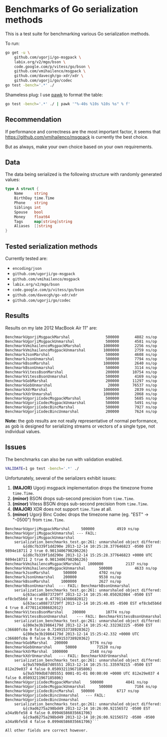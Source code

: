 # Benchmarks of Go serialization methods

This is a test suite for benchmarking various Go serialization methods.

To run:

```bash
go get -u \
    github.com/ugorji/go-msgpack \
    labix.org/v2/mgo/bson \
    code.google.com/p/vitess/go/bson \
    github.com/vmihailenco/msgpack \
    github.com/davecgh/go-xdr/xdr \
    github.com/ugorji/go/codec
go test -bench='.*' ./
```

Shameless plug: I use [pawk](https://github.com/alecthomas/pawk) to format the table:

```bash
go test -bench='.*' ./ | pawk '"%-40s %10s %10s %s" % f'
```

## Recommendation

If performance and correctness are the most important factor, it seems that https://github.com/vmihailenco/msgpack is currently the best choice.

But as always, make your own choice based on your own requirements.

## Data

The data being serialized is the following structure with randomly generated values:

```go
type A struct {
	Name     string
	BirthDay time.Time
	Phone    string
	Siblings int
	Spouse   bool
	Money    float64
	Tags     map[string]string
	Aliases  []string
}
```

## Tested serialization methods

Currently tested are:

- `encoding/json`
- `github.com/ugorji/go-msgpack`
- `github.com/vmihailenco/msgpack`
- `labix.org/v2/mgo/bson`
- `code.google.com/p/vitess/go/bson`
- `github.com/davecgh/go-xdr/xdr`
- `github.com/ugorji/go/codec`

## Results

Results on my late 2012 MacBook Air 11" are:

```
BenchmarkUgorjiMsgpackMarshal                500000       4882 ns/op
BenchmarkUgorjiMsgpackUnmarshal              500000       4581 ns/op
BenchmarkVmihailencoMsgpackMarshal          1000000       2256 ns/op
BenchmarkVmihailencoMsgpackUnmarshal        1000000       2759 ns/op
BenchmarkJsonMarshal                         500000       4608 ns/op
BenchmarkJsonUnmarshal                       500000       7794 ns/op
BenchmarkBsonMarshal                        1000000       2640 ns/op
BenchmarkBsonUnmarshal                       500000       3114 ns/op
BenchmarkVitessBsonMarshal                   200000      10754 ns/op
BenchmarkVitessBsonUnmarshal                 500000       4169 ns/op
BenchmarkGobMarshal                          200000      11297 ns/op
BenchmarkGobUnmarshal                         20000      76537 ns/op
BenchmarkXdrMarshal                         1000000       2839 ns/op
BenchmarkXdrUnmarshal                       1000000       2068 ns/op
BenchmarkUgorjiCodecMsgpackMarshal           500000       5685 ns/op
BenchmarkUgorjiCodecMsgpackUnmarshal         500000       5491 ns/op
BenchmarkUgorjiCodecBincMarshal              500000       7927 ns/op
BenchmarkUgorjiCodecBincUnmarshal            200000       7624 ns/op
```

**Note:** the gob results are not really representative of normal performance, as gob is designed for serializing streams or vectors of a single type, not individual values.


## Issues

The benchmarks can also be run with validation enabled.

```bash
VALIDATE=1 go test -bench='.*' ./
```

Unfortunately, several of the serializers exhibit issues:

1. **(MAJOR)** Ugorji msgpack implementation drops the timezone frome `time.Time`.
2. **(minor)** BSON drops sub-second precision from `time.Time`.
3. **(minor)** Vitess BSON drops sub-second precision from `time.Time`.
4. **(MAJOR)** XDR does not support `time.Time` at all.
5. **(minor)** Ugorji Binc Codec drops the timezone name (eg. "EST" -> "-0500") from `time.Time`.

```
BenchmarkUgorjiMsgpackMarshal     500000          4919 ns/op
BenchmarkUgorjiMsgpackUnmarshal --- FAIL: BenchmarkUgorjiMsgpackUnmarshal
    serialization_benchmarks_test.go:261: unmarshaled object differed:
        &{d8c7b339f1dd290e 2013-12-14 10:25:28.377646823 -0500 EST 9894e18711 2 true 0.9013406798206226}
        &{d8c7b339f1dd290e 2013-12-14 15:25:28.377646823 +0000 UTC 9894e18711 2 true 0.9013406798206226}
BenchmarkVmihailencoMsgpackMarshal   1000000          2137 ns/op
BenchmarkVmihailencoMsgpackUnmarshal      500000          4633 ns/op
BenchmarkJsonMarshal      500000          4702 ns/op
BenchmarkJsonUnmarshal    200000          9538 ns/op
BenchmarkBsonMarshal     1000000          2627 ns/op
BenchmarkBsonUnmarshal  --- FAIL: BenchmarkBsonUnmarshal
    serialization_benchmarks_test.go:261: unmarshaled object differed:
        &{63acca08873729ff 2013-12-14 10:25:40.050202084 -0500 EST ef8cbd5b6d 4 true 0.4770114308682012}
        &{63acca08873729ff 2013-12-14 10:25:40.05 -0500 EST ef8cbd5b6d 4 true 0.4770114308682012}
BenchmarkVitessBsonMarshal    200000         10774 ns/op
BenchmarkVitessBsonUnmarshal    --- FAIL: BenchmarkVitessBsonUnmarshal
    serialization_benchmarks_test.go:261: unmarshaled object differed:
        &{00e3e3b19864179d 2013-12-14 10:25:42.332382225 -0500 EST c36680fc0a 0 false 0.7249153738920362}
        &{00e3e3b19864179d 2013-12-14 15:25:42.332 +0000 UTC c36680fc0a 0 false 0.7249153738920362}
BenchmarkGobMarshal   200000          9776 ns/op
BenchmarkGobUnmarshal      50000         71520 ns/op
BenchmarkXdrMarshal  1000000          2548 ns/op
BenchmarkXdrUnmarshal   --- FAIL: BenchmarkXdrUnmarshal
    serialization_benchmarks_test.go:261: unmarshaled object differed:
        &{9a5709db87d05551 2013-12-14 10:25:51.335978215 -0500 EST 812e29e037 4 false 0.05093211967185806}
        &{9a5709db87d05551 0001-01-01 00:00:00 +0000 UTC 812e29e037 4 false 0.05093211967185806}
BenchmarkUgorjiCodecMsgpackMarshal    500000          4841 ns/op
BenchmarkUgorjiCodecMsgpackUnmarshal      500000          7104 ns/op
BenchmarkUgorjiCodecBincMarshal   500000          6717 ns/op
BenchmarkUgorjiCodecBincUnmarshal   --- FAIL: BenchmarkUgorjiCodecBincUnmarshal
    serialization_benchmarks_test.go:261: unmarshaled object differed:
        &{c9ad6275a298bd49 2013-12-14 10:26:00.92156572 -0500 EST a34a9bfe58 4 false 0.09946586035661706}
        &{c9ad6275a298bd49 2013-12-14 10:26:00.92156572 -0500 -0500 a34a9bfe58 4 false 0.09946586035661706}```

All other fields are correct however.
